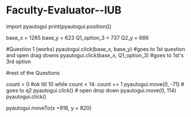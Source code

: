 # Faculty-Evaluator--IUB
import pyautogui
print(pyautogui.position())

base_x = 1265
base_y = 623
Q1_option_3 = 737
Q2_y = 666

#Question 1 (works)
pyautogui.click(base_x, base_y) #goes to 1st question and open drag downs
pyautogui.click(base_x, Q1_option_3) #goes to 1st's 3rd option

#rest of the Questions

count = 0
#ok till 10
while count < 14:
    count += 1
    pyautogui.move(0, -71) # goes to q2
    pyautogui.click() # open drop down
    pyautogui.move(0, 114)
    pyautogui.click()

pyautogui.moveTo(x =918, y = 820)
